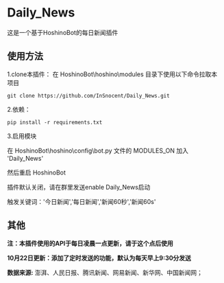 # Daily_News
这是一个基于HoshinoBot的每日新闻插件
## 使用方法
1.clone本插件：
在 HoshinoBot\hoshino\modules 目录下使用以下命令拉取本项目
````
git clone https://github.com/InSnocent/Daily_News.git
````

2.依赖：
````
pip install -r requirements.txt
````

3.启用模块

在 HoshinoBot\hoshino\config\bot.py 文件的 MODULES_ON 加入 'Daily_News'

然后重启 HoshinoBot

插件默认关闭，请在群里发送enable Daily_News启动

触发关键词：'今日新闻','每日新闻','新闻60秒','新闻60s'

## 其他
**注：本插件使用的API于每日凌晨一点更新，请于这个点后使用**

**10月22日更新：添加了定时发送的功能，默认为每天早上9:30分发送**

**数据来源:** 澎湃、人民日报、腾讯新闻、网易新闻、新华网、中国新闻网；

